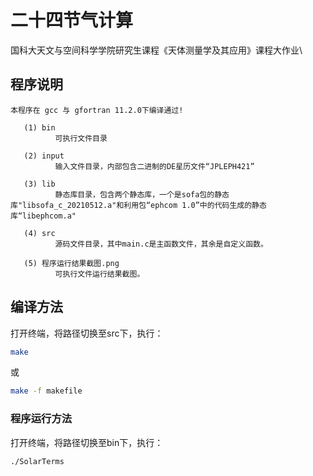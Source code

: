 # 二十四节气计算

国科大天文与空间科学学院研究生课程《天体测量学及其应用》课程大作业\

## 程序说明

    本程序在 gcc 与 gfortran 11.2.0下编译通过!

       (1) bin
              可执行文件目录

       (2) input
              输入文件目录，内部包含二进制的DE星历文件“JPLEPH421”

       (3) lib
              静态库目录，包含两个静态库，一个是sofa包的静态库"libsofa_c_20210512.a"和利用包“ephcom 1.0”中的代码生成的静态库“libephcom.a"

       (4) src
              源码文件目录，其中main.c是主函数文件，其余是自定义函数。

       (5) 程序运行结果截图.png
              可执行文件运行结果截图。

## 编译方法

打开终端，将路径切换至src下，执行：

```bash
make    
```

或

```bash
make -f makefile
```

### 程序运行方法

打开终端，将路径切换至bin下，执行：
 ```bash
./SolarTerms
```
